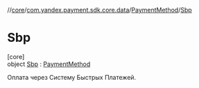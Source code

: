 //[core](../../../../index.md)/[com.yandex.payment.sdk.core.data](../../index.md)/[PaymentMethod](../index.md)/[Sbp](index.md)

# Sbp

[core]\
object [Sbp](index.md) : [PaymentMethod](../index.md)

Оплата через Систему Быстрых Платежей.
